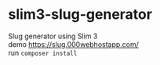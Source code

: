 # slim3-slug-generator
Slug generator using Slim 3 <br>
demo https://slug.000webhostapp.com/ <br>
run <code>composer install</code>

